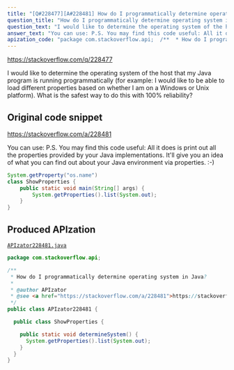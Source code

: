```yaml
---
title: "[Q#228477][A#228481] How do I programmatically determine operating system in Java?"
question_title: "How do I programmatically determine operating system in Java?"
question_text: "I would like to determine the operating system of the host that my Java program is running programmatically (for example: I would like to be able to load different properties based on whether I am on a Windows or Unix platform). What is the safest way to do this with 100% reliability?"
answer_text: "You can use: P.S. You may find this code useful: All it does is print out all the properties provided by your Java implementations. It'll give you an idea of what you can find out about your Java environment via properties. :-)"
apization_code: "package com.stackoverflow.api;  /**  * How do I programmatically determine operating system in Java?  *  * @author APIzator  * @see <a href=\"https://stackoverflow.com/a/228481\">https://stackoverflow.com/a/228481</a>  */ public class APIzator228481 {    public class ShowProperties {      public static void determineSystem() {       System.getProperties().list(System.out);     }   } }"
---
```


https://stackoverflow.com/q/228477

I would like to determine the operating system of the host that my Java program is running programmatically (for example: I would like to be able to load different properties based on whether I am on a Windows or Unix platform). What is the safest way to do this with 100% reliability?



## Original code snippet

https://stackoverflow.com/a/228481

You can use:
P.S. You may find this code useful:
All it does is print out all the properties provided by your Java implementations. It&#x27;ll give you an idea of what you can find out about your Java environment via properties. :-)

```java
System.getProperty("os.name")
class ShowProperties {
    public static void main(String[] args) {
        System.getProperties().list(System.out);
    }
}
```

## Produced APIzation

[`APIzator228481.java`](https://github.com/pasqualesalza/apization-temp-data/raw/master/apizations/java/APIzator228481.java)

```java
package com.stackoverflow.api;

/**
 * How do I programmatically determine operating system in Java?
 *
 * @author APIzator
 * @see <a href="https://stackoverflow.com/a/228481">https://stackoverflow.com/a/228481</a>
 */
public class APIzator228481 {

  public class ShowProperties {

    public static void determineSystem() {
      System.getProperties().list(System.out);
    }
  }
}

```